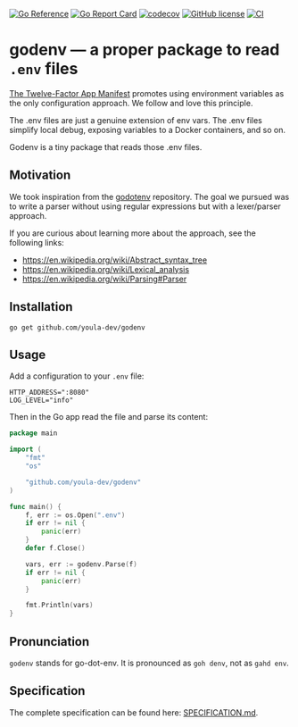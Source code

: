 [![Go Reference](https://pkg.go.dev/badge/github.com/youla-dev/godenv.svg)](https://pkg.go.dev/github.com/youla-dev/godenv)
[![Go Report Card](https://goreportcard.com/badge/github.com/youla-dev/godenv)](https://goreportcard.com/report/github.com/youla-dev/godenv)
[![codecov](https://codecov.io/gh/youla-dev/godenv/branch/main/graph/badge.svg?token=7A6DTWE9BK)](https://codecov.io/gh/youla-dev/godenv)
[![GitHub license](https://img.shields.io/github/license/youla-dev/godenv)](https://github.com/youla-dev/godenv/blob/main/LICENSE)
[![CI](https://github.com/youla-dev/godenv/actions/workflows/push.yml/badge.svg)](https://github.com/youla-dev/godenv/actions/workflows/push.yml)
# godenv — a proper package to read `.env` files

[The Twelve-Factor App Manifest] promotes using environment variables as the only configuration
approach. We follow and love this principle.

The .env files are just a genuine extension of env vars. The .env files simplify local debug,
exposing variables to a Docker containers, and so on.

Godenv is a tiny package that reads those .env files.

## Motivation

We took inspiration from the [godotenv] repository. The goal we pursued was to write a parser
without using regular expressions but with a lexer/parser approach.

If you are curious about learning more about the approach, see the following links:

- https://en.wikipedia.org/wiki/Abstract_syntax_tree
- https://en.wikipedia.org/wiki/Lexical_analysis
- https://en.wikipedia.org/wiki/Parsing#Parser

## Installation

```shell
go get github.com/youla-dev/godenv
```

## Usage

Add a configuration to your `.env` file:

```dotenv
HTTP_ADDRESS=":8080"
LOG_LEVEL="info"
```

Then in the Go app read the file and parse its content:

```go
package main

import (
	"fmt"
	"os"

	"github.com/youla-dev/godenv"
)

func main() {
	f, err := os.Open(".env")
	if err != nil {
		panic(err)
	}
	defer f.Close()

	vars, err := godenv.Parse(f)
	if err != nil {
		panic(err)
	}

	fmt.Println(vars)
}
```

## Pronunciation

`godenv` stands for go-dot-env. It is pronounced as `goh denv`, not as `gahd env`.

## Specification

The complete specification can be found here: [SPECIFICATION.md](SPECIFICATION.md).

[//]: # (Links)

[godotenv]: https://github.com/joho/godotenv

[The Twelve-Factor App Manifest]: https://12factor.net/
